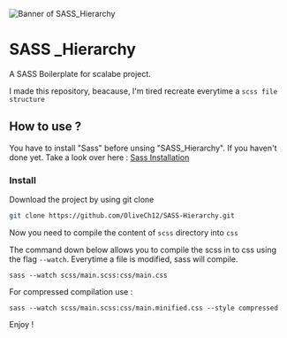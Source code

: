 ![Banner of SASS_Hierarchy](https://i.postimg.cc/1RM27BbM/banner.jpg)

# SASS _Hierarchy

A SASS Boilerplate for scalabe project.

I made this repository, beacause, I'm tired recreate everytime a `scss file structure`

## How to use ?

You have to install "Sass" before unsing "SASS_Hierarchy". If you haven't done yet. Take a look over here : [Sass Installation](https://sass-lang.com/install "Sass Install")

### Install

Download the project by using git clone

```bash
git clone https://github.com/OliveCh12/SASS-Hierarchy.git
```

Now you need to compile the content of `scss` directory into `css`

The command down below allows you to compile the scss in to css using the flag `--watch`. Everytime a file is modified, sass will compile.

```shell
sass --watch scss/main.scss:css/main.css
```

For compressed compilation use :

```shell
sass --watch scss/main.scss:css/main.minified.css --style compressed
```

Enjoy !



